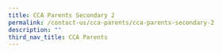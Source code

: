 ```yaml
---
title: CCA Parents Secondary 2
permalink: /contact-us/cca-parents/cca-parents-secondary-2
description: ""
third_nav_title: CCA Parents
---
```

